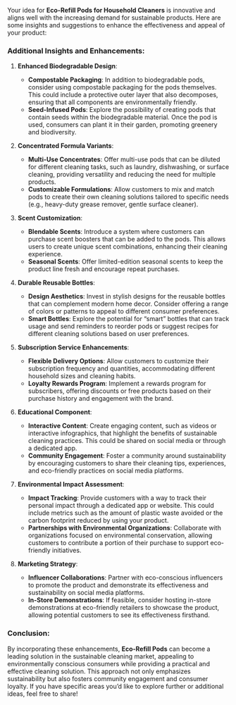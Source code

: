 Your idea for **Eco-Refill Pods for Household Cleaners** is innovative and aligns well with the increasing demand for sustainable products. Here are some insights and suggestions to enhance the effectiveness and appeal of your product:

### Additional Insights and Enhancements:

1. **Enhanced Biodegradable Design**:
   - **Compostable Packaging**: In addition to biodegradable pods, consider using compostable packaging for the pods themselves. This could include a protective outer layer that also decomposes, ensuring that all components are environmentally friendly.
   - **Seed-Infused Pods**: Explore the possibility of creating pods that contain seeds within the biodegradable material. Once the pod is used, consumers can plant it in their garden, promoting greenery and biodiversity.

2. **Concentrated Formula Variants**:
   - **Multi-Use Concentrates**: Offer multi-use pods that can be diluted for different cleaning tasks, such as laundry, dishwashing, or surface cleaning, providing versatility and reducing the need for multiple products.
   - **Customizable Formulations**: Allow customers to mix and match pods to create their own cleaning solutions tailored to specific needs (e.g., heavy-duty grease remover, gentle surface cleaner).

3. **Scent Customization**:
   - **Blendable Scents**: Introduce a system where customers can purchase scent boosters that can be added to the pods. This allows users to create unique scent combinations, enhancing their cleaning experience.
   - **Seasonal Scents**: Offer limited-edition seasonal scents to keep the product line fresh and encourage repeat purchases.

4. **Durable Reusable Bottles**:
   - **Design Aesthetics**: Invest in stylish designs for the reusable bottles that can complement modern home decor. Consider offering a range of colors or patterns to appeal to different consumer preferences.
   - **Smart Bottles**: Explore the potential for “smart” bottles that can track usage and send reminders to reorder pods or suggest recipes for different cleaning solutions based on user preferences.

5. **Subscription Service Enhancements**:
   - **Flexible Delivery Options**: Allow customers to customize their subscription frequency and quantities, accommodating different household sizes and cleaning habits.
   - **Loyalty Rewards Program**: Implement a rewards program for subscribers, offering discounts or free products based on their purchase history and engagement with the brand.

6. **Educational Component**:
   - **Interactive Content**: Create engaging content, such as videos or interactive infographics, that highlight the benefits of sustainable cleaning practices. This could be shared on social media or through a dedicated app.
   - **Community Engagement**: Foster a community around sustainability by encouraging customers to share their cleaning tips, experiences, and eco-friendly practices on social media platforms.

7. **Environmental Impact Assessment**:
   - **Impact Tracking**: Provide customers with a way to track their personal impact through a dedicated app or website. This could include metrics such as the amount of plastic waste avoided or the carbon footprint reduced by using your product.
   - **Partnerships with Environmental Organizations**: Collaborate with organizations focused on environmental conservation, allowing customers to contribute a portion of their purchase to support eco-friendly initiatives.

8. **Marketing Strategy**:
   - **Influencer Collaborations**: Partner with eco-conscious influencers to promote the product and demonstrate its effectiveness and sustainability on social media platforms.
   - **In-Store Demonstrations**: If feasible, consider hosting in-store demonstrations at eco-friendly retailers to showcase the product, allowing potential customers to see its effectiveness firsthand.

### Conclusion:
By incorporating these enhancements, **Eco-Refill Pods** can become a leading solution in the sustainable cleaning market, appealing to environmentally conscious consumers while providing a practical and effective cleaning solution. This approach not only emphasizes sustainability but also fosters community engagement and consumer loyalty. If you have specific areas you’d like to explore further or additional ideas, feel free to share!
